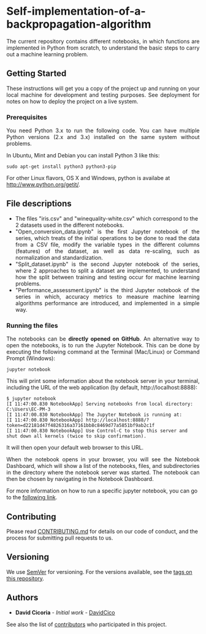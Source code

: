 # Self-implementation-of-a-backpropagation-algorithm
<p align="justify">The current repository contains different notebooks, in which functions are implemented in Python from scratch, to understand the basic steps to carry out a machine learning problem.</p>

## Getting Started

<p align="justify">These instructions will get you a copy of the project up and running on your local machine for development and testing purposes. See deployment for notes on how to deploy the project on a live system.</p>

### Prerequisites

<p align="justify">You need Python 3.x to run the following code.  You can have multiple Python versions (2.x and 3.x) installed on the same system without problems.</p>

In Ubuntu, Mint and Debian you can install Python 3 like this:

    sudo apt-get install python3 python3-pip
    
For other Linux flavors, OS X and Windows, python is availabe at http://www.python.org/getit/.  


## File descriptions
<ul>
<li>The files "iris.csv" and "winequality-white.csv" which correspond to the 2 datasets used in the different notebooks.</li>
    
<li><div align="justify">"Open_conversion_data.ipynb" is the first Jupyter notebook of the series, which treats of the initial operations to be done to read the data from a CSV file, modify the variable types in the different columns (features) of the dataset, as well as data re-scaling, such as normalization and standardization.</div></li>
    
<li><div align="justify">"Split_dataset.ipynb" is the second Jupyter notebook of the series, where 2 approaches to split a dataset are implemented, to understand how the split between training and testing occur for machine learning problems.</div></li>

<li><div align="justify">"Performance_assessment.ipynb" is the third Jupyter notebook of the series in which, accuracy metrics to measure machine learning algorithms performance are introduced, and implemented in a simple way.</div></li>
</ul>

### Running the files

<p align="justify">The notebooks can be <b>directly opened on GitHub</b>. An alternative way to open the notebooks, is to run the Jupyter Notebook. This can be done by executing the following command at the Terminal (Mac/Linux) or Command Prompt (Windows):</p>

    jupyter notebook

<p align="justify">This will print some information about the notebook server in your terminal, including the URL of the web application (by default, http://localhost:8888):</p>

    $ jupyter notebook
    [I 11:47:00.830 NotebookApp] Serving notebooks from local directory: C:\Users\EC-PM-3
    [I 11:47:00.830 NotebookApp] The Jupyter Notebook is running at:
    [I 11:47:00.830 NotebookApp] http://localhost:8888/?token=d22181d47f4826316a37161bb8c8469d77a5851bf9ab2c1f
    [I 11:47:00.830 NotebookApp] Use Control-C to stop this server and shut down all kernels (twice to skip confirmation).

It will then open your default web browser to this URL.

<p align="justify">When the notebook opens in your browser, you will see the Notebook Dashboard, which will show a list of the notebooks, files, and subdirectories in the directory where the notebook server was started. The notebook can then be chosen by navigating in the Notebook Dashboard.</p>

For more information on how to run a specific jupyter notebook, you can go to the <a href="https://jupyter.readthedocs.io/en/latest/running.html#running">following link</a>.

## Contributing

Please read [CONTRIBUTING.md](https://github.com/DavidCico/Study-of-buy-and-hold-investment/blob/master/CONTRIBUTING.md) for details on our code of conduct, and the process for submitting pull requests to us.

## Versioning

We use [SemVer](http://semver.org/) for versioning. For the versions available, see the [tags on this repository](https://github.com/your/project/tags). 

## Authors

* **David Cicoria** - *Initial work* - [DavidCico](https://github.com/DavidCico)

See also the list of [contributors](https://github.com/DavidCico/Study-of-buy-and-hold-investment/graphs/contributors) who participated in this project.
